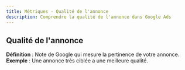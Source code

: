 ```yaml
---
title: Métriques - Qualité de l'annonce
description: Comprendre la qualité de l'annonce dans Google Ads
---
```


## Qualité de l'annonce
**Définition** : Note de Google qui mesure la pertinence de votre annonce.  
**Exemple** : Une annonce très ciblée a une meilleure qualité.
